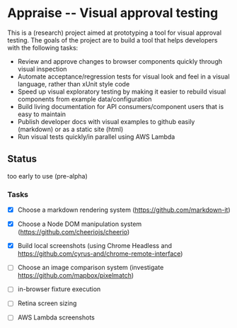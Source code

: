 # Appraise -- Visual approval testing

This is a (research) project aimed at prototyping a tool for visual approval testing. The goals of the project are to build a tool that helps developers with the following tasks:

- Review and approve changes to browser components quickly through visual inspection 
- Automate acceptance/regression tests for visual look and feel in a visual language, rather than xUnit style code
- Speed up visual exploratory testing by making it easier to rebuild visual components from example data/configuration
- Build living documentation for API consumers/component users that is easy to maintain
- Publish developer docs with visual examples to github easily (markdown) or as a static site (html)
- Run visual tests quickly/in parallel using AWS Lambda

## Status

too early to use (pre-alpha)


### Tasks

- [x] Choose a markdown rendering system (https://github.com/markdown-it)
- [x] Choose a Node DOM manipulation system (https://github.com/cheeriojs/cheerio)
- [x] Build local screenshots (using Chrome Headless and https://github.com/cyrus-and/chrome-remote-interface)
- [ ] Choose an image comparison system (investigate https://github.com/mapbox/pixelmatch)
- [ ] in-browser fixture execution
- [ ] Retina screen sizing
- [ ] AWS Lambda screenshots 


